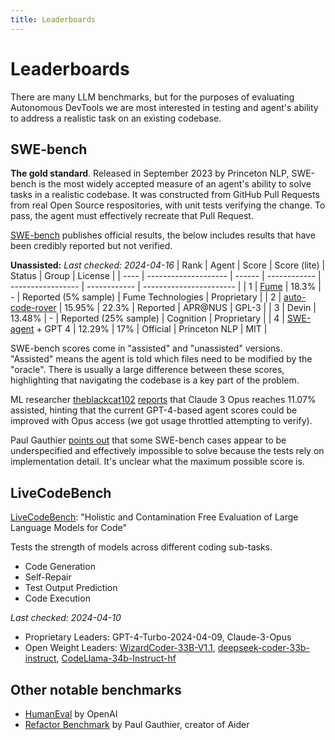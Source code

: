 ```yaml
---
title: Leaderboards
---
```


# Leaderboards

There are many LLM benchmarks, but for the purposes of evaluating Autonomous DevTools we are most interested in testing and agent's ability to address a realistic task on an existing codebase.

## SWE-bench
**The gold standard**. Released in September 2023 by Princeton NLP, SWE-bench is the most widely accepted measure of an agent's ability to solve tasks in a realistic codebase. It was constructed from GitHub Pull Requests from real Open Source respositories, with unit tests verifying the change. To pass, the agent must effectively recreate that Pull Request.

[SWE-bench](https://www.swebench.com) publishes official results, the below includes results that have been credibly reported but not verified. 

**Unassisted:**
*Last checked: 2024-04-16*
| Rank | Agent                | Score  | Score (lite) | Status            | Group        | License                 |
| ---- | -------------------- | ------ | ------------ | ----------------- | ------------ | ----------------------- |
| 1    | [Fume](https://twitter.com/aegucer/status/1780319507845988538)      | 18.3%  | -           | Reported (5% sample)         |  Fume Technologies    | Proprietary                   |
| 2    | [auto-code-rover](https://github.com/nus-apr/auto-code-rover)      | 15.95%  | 22.3%            | Reported          | APR@NUS      | GPL-3                   |
| 3    | Devin                | 13.48% | -            | Reported (25% sample)  | Cognition    | Proprietary |
| 4    | [SWE-agent](https://swe-agent.com/) + GPT 4    | 12.29% | 17%          | Official          | Princeton NLP  | MIT                     |


SWE-bench scores come in "assisted" and "unassisted" versions. "Assisted" means the agent is told which files need to be modified by the "oracle". There is usually a large difference between these scores, highlighting that navigating the codebase is a key part of the problem.

ML researcher [theblackcat102](https://github.com/theblackcat102) [reports](https://x.com/zraytam/status/1769523013501039070) that Claude 3 Opus reaches 11.07% assisted, hinting that the current GPT-4-based agent scores could be improved with Opus access (we got usage throttled attempting to verify).

Paul Gauthier [points out](https://github.com/princeton-nlp/SWE-bench/issues/72) that some SWE-bench cases appear to be underspecified and effectively impossible to solve because the tests rely on implementation detail. It's unclear what the maximum possible score is.

## LiveCodeBench

[LiveCodeBench](https://livecodebench.github.io/leaderboard.html): "Holistic and Contamination Free Evaluation of Large Language Models for Code"

Tests the strength of models across different coding sub-tasks.

* Code Generation
* Self-Repair
* Test Output Prediction
* Code Execution

*Last checked: 2024-04-10*
* Proprietary Leaders: GPT-4-Turbo-2024-04-09, Claude-3-Opus
* Open Weight Leaders: [WizardCoder-33B-V1.1](https://huggingface.co/WizardLM/WizardCoder-33B-V1.1), [deepseek-coder-33b-instruct](https://huggingface.co/deepseek-ai/deepseek-coder-33b-instruct), [CodeLlama-34b-Instruct-hf](https://huggingface.co/codellama/CodeLlama-34b-Instruct-hf)


## Other notable benchmarks

* [HumanEval](https://paperswithcode.com/sota/code-generation-on-humaneval) by OpenAI
* [Refactor Benchmark](https://github.com/paul-gauthier/refactor-benchmark) by Paul Gauthier, creator of Aider